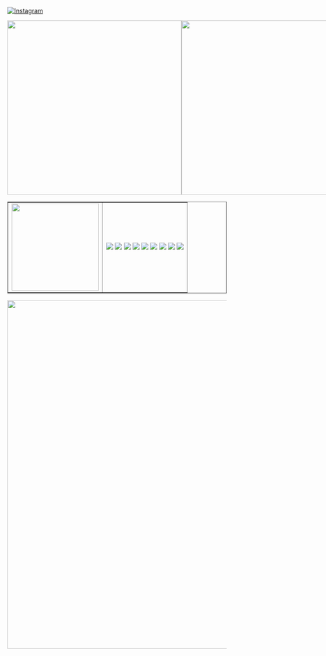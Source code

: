 [![Instagram](https://img.shields.io/badge/Instagram-%23E4405F.svg?logo=Instagram&logoColor=white)](https://instagram.com/adik.abashev) 

<div style="display: flex;">
  
  <img src="https://github-readme-stats.vercel.app/api?username=Adik8712&theme=radical&hide_border=true&include_all_commits=false&count_private=true" width="400px">
  
  <img src="https://github-readme-streak-stats.herokuapp.com/?user=Adik8712&theme=radical&hide_border=true" width="400px">
  
  <img src="https://github-readme-stats.vercel.app/api/top-langs/?username=Adik8712&theme=radical&hide_border=true&include_all_commits=false&count_private=true&layout=compact" width="400px">
</div>

<table border="1">
  <tr>
    <td>
      <img src="https://github.com/Adik8712/Adik8712/blob/main/assets/101027445/bdfeef5f-8e7e-4433-bc1d-7bc03c227908.gif" width="200px">
    </td>
    <td>
      <img src="https://img.shields.io/badge/python-3670A0?style=for-the-badge&logo=python&logoColor=ffdd54">
      <img src="https://img.shields.io/badge/javascript-%23323330.svg?style=for-the-badge&logo=javascript&logoColor=%23F7DF1E">
      <img src="https://img.shields.io/badge/html5-%23E34F26.svg?style=for-the-badge&logo=html5&logoColor=white">
      <img src="https://img.shields.io/badge/bootstrap-%23563D7C.svg?style=for-the-badge&logo=bootstrap&logoColor=white">
      <img src="https://img.shields.io/badge/django-%23092E20.svg?style=for-the-badge&logo=django&logoColor=white">
      <img src="https://img.shields.io/badge/DJANGO-REST-ff1709?style=for-the-badge&logo=django&logoColor=white&color=ff1709&labelColor=gray">
      <img src="https://img.shields.io/badge/sqlite-%2307405e.svg?style=for-the-badge&logo=sqlite&logoColor=white">
      <img src="https://img.shields.io/badge/postgres-%23316192.svg?style=for-the-badge&logo=postgresql&logoColor=white">
      <img src="https://img.shields.io/badge/Linux-FCC624?style=for-the-badge&logo=linux&logoColor=black">
    </td>
  </tr>
</table>

<img src="https://github-profile-trophy.vercel.app/?username=Adik8712&theme=darkhub&no-frame=true&no-bg=false&margin-w=4" width="800px">
